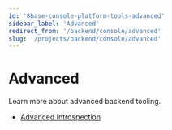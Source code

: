 ```yaml
---
id: '8base-console-platform-tools-advanced'
sidebar_label: 'Advanced'
redirect_from: '/backend/console/advanced'
slug: '/projects/backend/console/advanced'
---
```


# Advanced

Learn more about advanced backend tooling. 

- [Advanced Introspection](8base-console-platform-tools-advanced-advanced-introspection.md)
